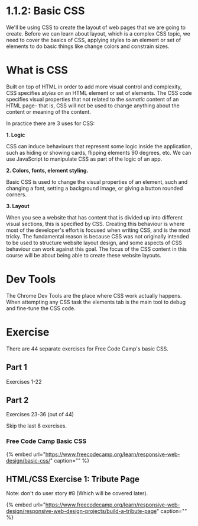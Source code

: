 # 1.1.2: Basic CSS

We'll be using CSS to create the layout of web pages that we are going to create. Before we can learn about layout, which is a complex CSS topic, we need to cover the basics of CSS, applying styles to an element or set of elements to do basic things like change colors and constrain sizes.

# What is CSS
Built on top of HTML in order to add more visual control and complexity, CSS specifies *styles* on an HTML element or set of elements. The CSS code specifies visual properties that not related to the *sematic* content of an HTML page- that is, CSS will not be used to change anything about the content or meaning of the content.

In practice there are 3 uses for CSS:

**1. Logic**

CSS can induce behaviours that represent some logic inside the application, such as hiding or showing cards, flipping elements 90 degrees, etc. We can use JavaScript to manipulate CSS as part of the logic of an app.

**2. Colors, fonts, element styling.**

Basic CSS is used to change the visual properties of an element, such and changing a font, setting a background image, or giving a button rounded corners.

**3. Layout**

When you see a website that has content that is divided up into different visual sections, this is specified by CSS. Creating this behaviour is where most of the developer's effort is focused when writing CSS, and is the most tricky. The fundamental reason is because CSS was not originally intended to be used to structure website layout design, and some aspects of CSS behaviour can work against this goal. The focus of the CSS content in this course will be about being able to create these website layouts.

# Dev Tools

The Chrome Dev Tools are the place where CSS work actually happens. When attempting any CSS task the elements tab is the main tool to debug and fine-tune the CSS code. 

# Exercise

There are 44 separate exercises for Free Code Camp's basic CSS.

## Part 1

Exercises 1-22

## Part 2

Exercises 23-36 (out of 44)

Skip the last 8 exercises.

### Free Code Camp Basic CSS

{% embed url="https://www.freecodecamp.org/learn/responsive-web-design/basic-css/" caption="" %}

## HTML/CSS Exercise 1: Tribute Page

Note: don't do user story \#8 \(Which will be covered later\).

{% embed url="https://www.freecodecamp.org/learn/responsive-web-design/responsive-web-design-projects/build-a-tribute-page" caption="" %}

